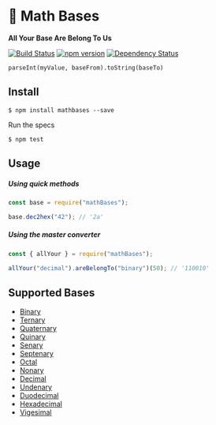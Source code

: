 # 🔢 Math Bases

**All Your Base Are Belong To Us**

[![Build Status](https://travis-ci.org/hebertcisco/mathbases.svg?branch=master)](https://travis-ci.org/hebertcisco/mathbases) [![npm version](http://img.shields.io/npm/v/mathbases.svg)](https://npmjs.org/package/mathbases) [![Dependency Status](https://david-dm.org/hebertcisco/mathBases.svg)](https://david-dm.org/hebertcisco/mathbases) 

```
parseInt(myValue, baseFrom).toString(baseTo)
```

## Install

```
$ npm install mathbases --save
```

Run the specs

```
$ npm test
```

## Usage

##### Using quick methods

```js
const base = require("mathBases");

base.dec2hex("42"); // '2a'
```

##### Using the master converter

```js
const { allYour } = require("mathBases");

allYour("decimal").areBelongTo("binary")(50); // '110010'
```

## Supported Bases

- [Binary](#Binary)
- [Ternary](#Ternary)
- [Quaternary](#Quaternary)
- [Quinary](#Quinary)
- [Senary](#Senary)
- [Septenary](#Septenary)
- [Octal](#Octal)
- [Nonary](#Nonary)
- [Decimal](#Decimal)
- [Undenary](#Undenary)
- [Duodecimal](#Duodecimal)
- [Hexadecimal](#Hexadecimal)
- [Vigesimal](#Vigesimal)
